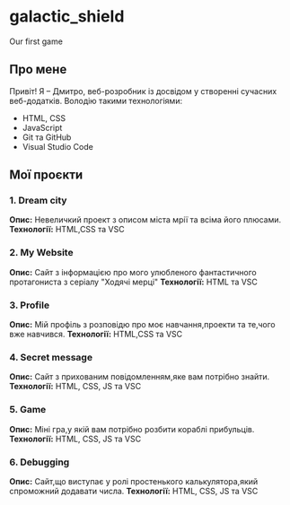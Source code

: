 # galactic_shield
Our first game

## Про мене  
Привіт! Я – Дмитро, веб-розробник із досвідом у створенні сучасних веб-додатків. Володію такими технологіями:  

- HTML, CSS
- JavaScript
- Git та GitHub 
- Visual Studio Code

## Мої проєкти  

### 1. **Dream city**
**Опис:** Невеличкий проект з описом міста мрії та всіма його плюсами.
**Технології:** HTML,CSS та VSC

### 2. **My Website**  
**Опис:** Сайт з інформацією про мого улюбленого фантастичного протагониста з серіалу "Ходячі мерці"
**Технології:** HTML та VSC

### 3. **Profile**
**Опис:** Мій профіль з розповідю про моє навчання,проекти та те,чого вже навчився.
**Технології:** HTML,CSS та VSC

### 4. **Secret message**
**Опис:** Сайт з прихованим повідомленням,яке вам потрібно знайти.
**Технології:** HTML, CSS, JS та VSC

### 5. **Game**
**Опис:** Міні гра,у якій вам потрібно розбити кораблі прибульців.
**Технології:** HTML, CSS, JS та VSC

### 6. **Debugging**
**Опис:** Сайт,що виступає у ролі простенького калькулятора,який спроможний додавати числа.
**Технології:** HTML, CSS, JS та VSC


